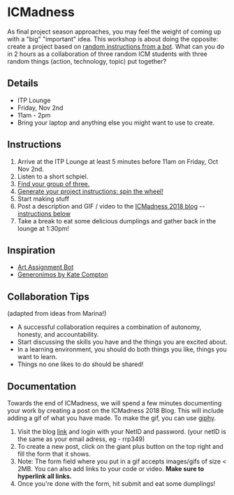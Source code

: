 # ICMadness

As final project season approaches, you may feel the weight of coming up with a "big" "important" idea. This workshop is about doing the opposite: create a project based on [random instructions from a bot](https://itpnyu.github.io/ICMadness-2018/spin). What can you do in 2 hours as a collaboration of three random ICM students with three random things (action, technology, topic) put together?

## Details
* ITP Lounge
* Friday, Nov 2nd
* 11am - 2pm
* Bring your laptop and anything else you might want to use to create.

## Instructions
1. Arrive at the ITP Lounge at least 5 minutes before 11am on Friday, Oct Nov 2nd.
2. Listen to a short schpiel.
3. [Find your group of three.](https://itpnyu.github.io/ICMadness-2018/groups/)
4. [Generate your project instructions: spin the wheel!](https://itpnyu.github.io/ICMadness-2018/spin/)
5. Start making stuff
7. Post a description and GIF / video to the [ICMadness 2018 blog](https://itp.nyu.edu/workshops/icm2018) -- [instructions below](#documentation)
7. Take a break to eat some delicious dumplings and gather back in the lounge at 1:30pm!

## Inspiration
* [Art Assignment Bot](https://twitter.com/artassignbot)
* [Generonimos by Kate Compton](http://www.galaxykate.com/generominos)

## Collaboration Tips
(adapted from ideas from Marina!)
* A successful collaboration requires a combination of autonomy, honesty, and accountability.
* Start discussing the skills you have and the things you are excited about.
* In a learning environment, you should do both things you like, things you want to learn.
* Things no one likes to do should be shared! 

## Documentation
Towards the end of ICMadness, we will spend a few minutes documenting your work by creating a post on the ICMadness 2018 Blog. This will include adding a gif of what you have made. To make the gif, you can use [giphy](https://giphy.com/create/gifmaker). 

1. Visit the blog [link](https://itp.nyu.edu/workshops/icm2018) and login with your NetID and password. (your netID is the same as your email adress, eg - rrp349)
1. To create a new post, click on the giant plus button on the top right and fill the form that it shows.
1. Note: The form field where you put in a gif accepts images/gifs of size < 2MB. You can also add links to your code or video. **Make sure to hyperlink all links.**
1. Once you're done with the form, hit submit and eat some dumplings!
